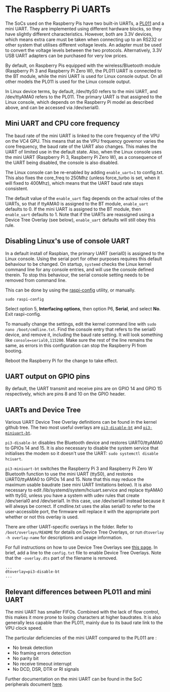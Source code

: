 # The Raspberry Pi UARTs

The SoCs used on the Raspberry Pis have two built-in UARTs, a [PL011](http://infocenter.arm.com/help/index.jsp?topic=/com.arm.doc.ddi0183g/index.html) and a mini UART. They are implemented using different hardware blocks, so they have slightly different characteristics. However, both are 3.3V devices, which means extra care must be taken when connecting up to an RS232 or other system that utilises different voltage levels. An adapter must be used to convert the voltage levels between the two protocols. Alternatively, 3.3V USB UART adapters can be purchased for very low prices. 
 
By default, on Raspberry Pis equipped with the wireless/Bluetooth module (Raspberry Pi 3 and Raspberry Pi Zero W), the PL011 UART is connected to the BT module, while the mini UART is used for Linux console output. On all other models the PL011 is used for the Linux console output. 

In Linux device terms, by default, /dev/ttyS0 refers to the mini UART, and /dev/ttyAMA0 refers to the PL011. The primary UART is that assigned to the Linux console, which depends on the Raspberry Pi model as described above, and can be accessed via /dev/serial0.

## Mini UART and CPU core frequency

The baud rate of the mini UART is linked to the core frequency of the VPU on the VC4 GPU. This means that as the VPU frequency governor varies the core frequency, the baud rate of the UART also changes. This makes the UART of limited use in the default state. Also, when the Linux console uses the mini UART (Raspberry Pi 3, Raspberry Pi Zero W), as a consequence of the UART being disabled, the console is also disabled.

The Linux console can be re-enabled by adding `enable_uart=1` to config.txt. This also fixes the core_freq to 250Mhz (unless force_turbo is set, when it will fixed to 400Mhz), which means that the UART baud rate stays consistent. 

The default value of the `enable_uart` flag depends on the actual roles of the UARTs, so that if ttyAMA0 is assigned to the BT module, `enable_uart` defaults to 0. If the mini UART is assigned to the BT module, then `enable_uart` defaults to 1. Note that if the UARTs are reassigned using a Device Tree Overlay (see below), `enable_uart` defaults will still obey this rule.

## Disabling Linux's use of console UART

In a default install of Raspbian, the primary UART (serial0) is assigned to the Linux console. Using the serial port for other purposes requires this default behaviour to be changed. On startup, `systemd` checks the Linux kernel command line for any console entries, and will use the console defined therein. To stop this behaviour, the serial console setting needs to be removed from command line.

This can be done by using the [raspi-config](raspi-config.md) utility, or manually.
```
sudo raspi-config
```
Select option 5, **Interfacing options**, then option P6, **Serial**, and select **No**. Exit raspi-config.

To manually change the settings, edit the kernel command line with `sudo nano /boot/cmdline.txt`. Find the console entry that refers to the serial0 device, and remove it, including the baud rate setting. It will look something like `console=serial0,115200`. Make sure the rest of the line remains the same, as errors in this configuration can stop the Raspberry Pi from booting.

Reboot the Raspberry Pi for the change to take effect.

## UART output on GPIO pins

By default, the UART transmit and receive pins are on GPIO 14 and GPIO 15 respectively, which are pins 8 and 10 on the GPIO header.

## UARTs and Device Tree

Various UART Device Tree Overlay definitions can be found in the kernel github tree. The two most useful overlays are [`pi3-disable-bt`](https://github.com/raspberrypi/linux/blob/rpi-4.11.y/arch/arm/boot/dts/overlays/pi3-disable-bt-overlay.dts) and [`pi3-miniuart-bt`](https://github.com/raspberrypi/linux/blob/rpi-4.11.y/arch/arm/boot/dts/overlays/pi3-miniuart-bt-overlay.dts).

`pi3-disable-bt` disables the Bluetooth device and restores UART0/ttyAMA0 to GPIOs 14 and 15. It is also necessary to disable the system service that initialises the modem so it doesn't use the UART: `sudo systemctl disable hciuart`.

`pi3-miniuart-bt` switches the Raspberry Pi 3 and Raspberry Pi Zero W Bluetooth function to use the mini UART (ttyS0), and restores UART0/ttyAMA0 to GPIOs 14 and 15. Note that this may reduce the maximum usable baudrate (see mini UART limitations below). It is also necessary to edit /lib/systemd/system/hciuart.service and replace ttyAMA0 with ttyS0, unless you have a system with udev rules that create /dev/serial0 and /dev/serial1. In this case, use /dev/serial1 instead because it will always be correct. If cmdline.txt uses the alias serial0 to refer to the user-accessible port, the firmware will replace it with the appropriate port whether or not this overlay is used.

There are other UART-specific overlays in the folder. Refer to `/boot/overlays/README` for details on Device Tree Overlays, or run `dtoverlay -h overlay-name` for descriptions and usage information.

For full instructions on how to use Device Tree Overlays see [this page](./device-tree.md). In brief, add a line to the `config.txt` file to enable Device Tree Overlays. Note that the `-overlay.dts` part of the filename is removed.
```
...
dtoverlay=pi3-disable-bt
...
```
## Relevant differences between PL011 and mini UART

The mini UART has smaller FIFOs. Combined with the lack of flow control, this makes it more prone to losing characters at higher baudrates. It is also generally less capable than the PL011, mainly due to its baud rate link to the VPU clock speed.

The particular deficiencies of the mini UART compared to the PL011 are :
- No break detection
- No framing errors detection
- No parity bit
- No receive timeout interrupt
- No DCD, DSR, DTR or RI signals 

Further documentation on the mini UART can be found in the SoC peripherals document [here](https://www.raspberrypi.org/wp-content/uploads/2012/02/BCM2835-ARM-Peripherals.pdf).

